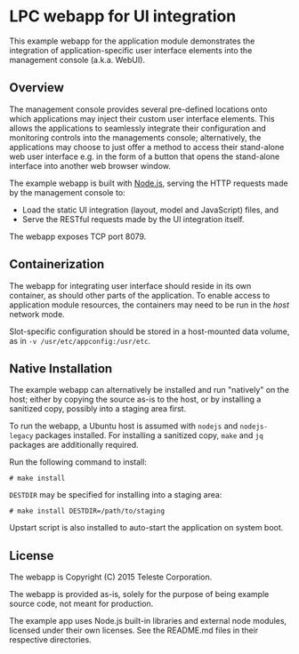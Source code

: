 LPC webapp for UI integration
=============================

This example webapp for the application module demonstrates the
integration of application-specific user interface elements into
the management console (a.k.a. WebUI).

## Overview ##

The management console provides several pre-defined locations onto
which applications may inject their custom user interface elements.
This allows the applications to seamlessly integrate their configuration
and monitoring controls into the managements console; alternatively,
the applications may choose to just offer a method to access their
stand-alone web user interface e.g. in the form of a button that opens
the stand-alone interface into another web browser window.

The example webapp is built with [Node.js][n], serving the HTTP requests
made by the management console to:

  - Load the static UI integration (layout, model and JavaScript) files, and
  - Serve the RESTful requests made by the UI integration itself.

  [n]: https://nodejs.org

The webapp exposes TCP port 8079.

## Containerization ##

The webapp for integrating user interface should reside in its own
container, as should other parts of the application. To enable access
to application module resources, the containers may need to be run in
the _host_ network mode.

Slot-specific configuration should be stored in a host-mounted data
volume, as in `-v /usr/etc/appconfig:/usr/etc`.

## Native Installation ##

The example webapp can alternatively be installed and run "natively"
on the host; either by copying the source as-is to the host, or by
installing a sanitized copy, possibly into a staging area first.

To run the webapp, a Ubuntu host is assumed with `nodejs` and `nodejs-legacy`
packages installed. For installing a sanitized copy, `make` and `jq` packages
are additionally required.

Run the following command to install:

    # make install

`DESTDIR` may be specified for installing into a staging area:

    # make install DESTDIR=/path/to/staging

Upstart script is also installed to auto-start the application on system
boot.

## License ##

The webapp is Copyright (C) 2015 Teleste Corporation.

The webapp is provided as-is, solely for the purpose of being example
source code, not meant for production.

The example app uses Node.js built-in libraries and external node modules,
licensed under their own licenses. See the README.md files in their respective
directories.

